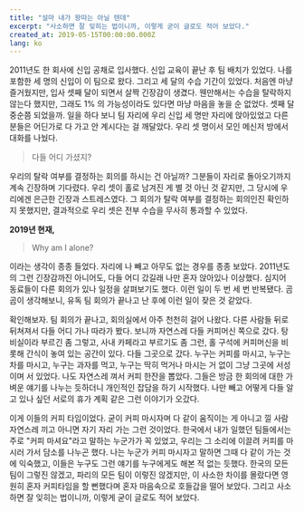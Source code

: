```yaml
---
title: "설마 내가 왕따는 아닐 텐데"
excerpt: "사소하면 잘 잊히는 법이니까, 이렇게 굳이 글로도 적어 보았다."
created_at: 2019-05-15T00:00:00.000Z
lang: ko
---
```


2011년도 한 회사에 신입 공채로 입사했다. 신입 교육이 끝난 후 팀 배치가 있었다. 나를 포함한 세 명의 신입이 이 팀으로 왔다. 그리고 세 달의 수습 기간이 있었다. 처음엔 마냥 즐거웠지만, 입사 셋째 달이 되면서 살짝 긴장감이 생겼다. 웬만해서는 수습을 탈락하지 않는다 했지만, 그래도 1% 의 가능성이라도 있다면 마냥 마음을 놓을 순 없었다. 셋째 달 중순쯤 되었을까. 일을 하다 보니 팀 자리에 우리 신입 세 명만 자리에 앉아있었고 다른 분들은 어딘가로 다 가고 안 계시다는 걸 깨달았다. 우리 셋 명이서 모인 메신저 방에서 대화를 나눴다.

> 다들 어디 가셨지?

우리의 탈락 여부를 결정하는 회의를 하시는 건 아닐까? 그분들이 자리로 돌아오기까지 계속 긴장하며 기다렸다. 우리 셋이 홀로 남겨진 게 별 것 아닌 것 같지만, 그 당시에 우리에겐 은근한 긴장과 스트레스였다. 그 회의가 탈락 여부를 결정하는 회의인진 확인하지 못했지만, 결과적으로 우리 셋은 전부 수습을 무사히 통과할 수 있었다.

**2019년 현재,**

> Why am I alone?

이라는 생각이 종종 들었다. 자리에 나 빼고 아무도 없는 경우를 종종 보았다. 2011년도의 그런 긴장감까진 아니어도, 다들 어디 갔길래 나만 혼자 앉아있나 이상했다. 심지어 동료들이 다른 회의가 있나 일정을 살펴보기도 했다. 이런 일이 두 번 세 번 반복됐다. 곰곰이 생각해보니, 유독 팀 회의가 끝나고 난 후에 이런 일이 잦은 것 같았다.

확인해보자. 팀 회의가 끝나고, 회의실에서 아주 천천히 걸어 나왔다. 다른 사람들 뒤로 뒤쳐져서 다들 어디 가나 따라가 봤다. 보니까 자연스레 다들 커피머신 쪽으로 갔다. 탕비실이라 부르긴 좀 그렇고, 사내 카페라고 부르기도 좀 그런, 홀 구석에 커피머신을 비롯해 간식이 놓여 있는 공간이 있다. 다들 그곳으로 갔다. 누구는 커피를 마시고, 누구는 차를 마시고, 누구는 과자를 먹고, 누구는 딱히 먹거나 마시는 거 없이 그냥 그곳에 서성이며 서 있었다. 나도 자연스레 껴서 커피 한잔을 뽑았다. 그들은 방금 한 회의에 대한 가벼운 얘기를 나누는 듯하더니 개인적인 잡담을 하기 시작했다. 나만 빼고 어떻게 다들 알고 있나 싶던 서로의 휴가 계획 같은 그런 이야기가 오갔다.

이게 이들의 커피 타임이었다. 굳이 커피 마시자며 다 같이 움직이는 게 아니고 낄 사람 자연스레 끼고 아니면 자기 자리 가는 그런 것이었다. 한국에서 내가 일했던 팀들에서는 주로 "커피 마셔요"라고 말하는 누군가가 꼭 있었고, 우리는 그 소리에 이끌려 커피를 마시러 가서 담소를 나누곤 했다. 나는 누군가 커피 마시자고 말하면 그때 다 같이 가는 것에 익숙했고, 이들은 누구도 그런 얘기를 누구에게도 해본 적 없는 듯했다. 한국의 모든 팀이 그렇진 않겠고, 파리의 모든 팀이 이렇진 않겠지만, 이 사소한 차이를 몰랐다면 영원히 혼자 커피타임을 할 뻔했다며 혼자 마음속으로 호들갑을 떨어 보았다. 그리고 사소하면 잘 잊히는 법이니까, 이렇게 굳이 글로도 적어 보았다.

